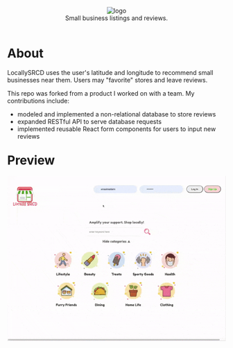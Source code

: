 <header>
  <p align="center">
    <img src="client/assets/locallysrcdlogo.png" alt="logo"/>
    <br/>Small business listings and reviews.
  </p>
</header>

<main style="margin-top:30px">
  <h1>About</h1>
  <p>LocallySRCD uses the user's latitude and longitude to recommend small businesses near them. Users may "favorite" stores and leave reviews.</p>
  <p>This repo was forked from a product I worked on with a team. My contributions include:</p>
  <ul>
    <li>modeled and implemented a non-relational database to store reviews</li>
    <li>expanded RESTful API to serve database requests</li> 
    <li>implemented reusable React form components for users to input new reviews</li>
  </ul>
</main>

<h1 style="margin-top:30px">Preview</h1>
 <p align="center">
  <img src="client/assets/locally-srcd-screengrab.gif" alt="screen recording" />
 </p>
